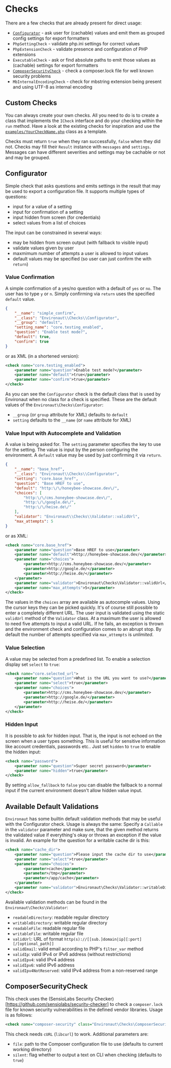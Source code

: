 # Checks

There are a few checks that are already present for direct usage:

- [`Configurator`](#configurator) - ask user for (cachable) values and emit them as grouped config settings for export formatters
- `PhpSettingCheck` - validate php.ini settings for correct values
- `PhpExtensionCheck` - validate presence and configuration of PHP extensions
- `ExecutableCheck` - ask or find absolute paths to emit those values as (cachable) settings for export formatters
- [`ComposerSecurityCheck`](#composersecuritycheck) - check a composer.lock file for well known security problems
- `MbInternalEncodingCheck` - check for mbstring extension being present and using UTF-8 as internal encoding

## Custom Checks

You can always create your own checks. All you need to do is to
create a class that implements the `ICheck` interface and do your
checking within the `run` method. Have a look at the existing checks
for inspiration and use the [`examples/YourCheckName.php`](examples/YourCheckName.php)
class as a template.

Checks must return `true` when they ran successfully, `false` when
they did not. Checks may fill their `Result` instance with `messages`
and `settings`. Messages can have different severities and settings
may be cachable or not and may be grouped.

## Configurator

Simple check that asks questions and emits settings in the result that may be
used to export a configuration file. It supports multiple types of questions:

- input for a value of a setting
- input for confirmation of a setting
- input hidden from screen (for credentials)
- select values from a list of choices

The input can be constrained in several ways:

- may be hidden from screen output (with fallback to visible input)
- validate values given by user
- maxmimum number of attempts a user is allowed to input values
- default values may be specified (so user can just confirm the with `return`)

### Value Confirmation

A simple confirmation of a yes/no question with a default of `yes` or `no`.
The user has to type `y` or `n`. Simply confirming via `return` uses the
specified `default` value.

```json
{
    "__name": "simple_confirm",
    "__class": "Environaut\\Checks\\Configurator",
    "__group": "default",
    "setting_name": "core.testing_enabled",
    "question": "Enable test mode?",
    "default": true,
    "confirm": true
}
```

or as XML (in a shortened version):

```xml
<check name="core.testing_enabled">
    <parameter name="question">Enable test mode?</parameter>
    <parameter name="default">true</parameter>
    <parameter name="confirm">true</parameter>
</check>
```

As you can see the `Configurator` check is the default class that is used
by Environaut when no class for a check is specified. These are the default
values of the `Environaut\Checks\Configurator`:

- `__group` (or `group` attribute for XML) defaults to `default`
- `setting` defaults to the `__name` (or `name` attribute for XML)

### Value Input with Autocomplete and Validation

A value is being asked for. The ```setting``` parameter specifies the key
to use for the setting. The value is input by the person configuring the
environment. A `default` value may be used by just confirming it via `return`.

```json
{
    "__name": "base_href",
    "__class": "Environaut\\Checks\\Configurator",
    "setting": "core.base_href",
    "question": "Base HREF to use",
    "default": "http:\/\/honeybee-showcase.dev\/",
    "choices": [
        "http:\/\/cms.honeybee-showcase.dev\/",
        "http:\/\/google.de\/",
        "http:\/\/heise.de\/"
    ],
    "validator": "Environaut\\Checks\\Validator::validUrl",
    "max_attempts": 5
}
```

or as XML:

```xml
<check name="core.base_href">
    <parameter name="question">Base HREF to use</parameter>
    <parameter name="default">http://honeybee-showcase.dev/</parameter>
    <parameter name="choices">
        <parameter>http://cms.honeybee-showcase.dev/</parameter>
        <parameter>http://google.de/</parameter>
        <parameter>http://heise.de/</parameter>
    </parameter>
    <parameter name="validator">Environaut\Checks\Validator::validUrl</parameter>
    <parameter name="max_attempts">5</parameter>
</check>
```


The values in the `choices` array are available as autocomple values. Using the
cursor keys they can be picked quickly. It's of course still possible to enter a
completely different URL. The user input is validated using the static
`validUrl` method of the `Validator` class. At a maximum the user is allowed to
need five attempts to input a valid URL. If he fails, an exception is thrown
and the environment check and configuration comes to an abrupt stop. By default
the number of attempts specified via ```max_attempts``` is _unlimited_.

### Value Selection

A value may be selected from a predefined list. To enable a selection display
set `select` to `true`:

```xml
<check name="core.selected_url">
    <parameter name="question">What is the URL you want to use?</parameter>
    <parameter name="select">true</parameter>
    <parameter name="choices">
        <parameter>http://cms.honeybee-showcase.dev/</parameter>
        <parameter>http://google.de/</parameter>
        <parameter>http://heise.de/</parameter>
    </parameter>
</check>
```

### Hidden Input

It is possible to ask for hidden input. That is, the input is not echoed on the
screen when a user types something. This is useful for sensitive information
like account credentials, passwords etc.. Just set `hidden` to `true` to enable
the hidden input:

```xml
<check name="password">
    <parameter name="question">Super secret password</parameter>
    <parameter name="hidden">true</parameter>
</check>
```

By setting ```allow_fallback``` to `false` you can disable the fallback to a
normal input if the current environment doesn't allow hidden value input.

## Available Default Validations

`Environaut` has some builtin default validation methods that may be useful with
the Configurator check. Usage is always the same: Specify a `Callable` in the
`validator` parameter and make sure, that the given method returns the validated
value if everything's okay or throws an exception if the value is invalid. An
example for the question for a writable cache dir is this:

```xml
<check name="cache_dir">
    <parameter name="question">Please input the cache dir to use</parameter>
    <parameter name="select">true</parameter>
    <parameter name="choices">
        <parameter>cache</parameter>
        <parameter>/tmp</parameter>
        <parameter>/app/cache</parameter>
    </parameter>
    <parameter name="validator">Environaut\Checks\Validator::writableDirectory</parameter>
</check>
```

Available validation methods can be found in the ```Environaut\Checks\Validator```:

- `readableDirectory`: readable regular directory
- `writableDirectory`: writable regular directory
- `readableFile`: readable regular file
- `writableFile`: writable regular file
- `validUrl`: URL of format ```http(s)://[[sub.]domain|ip][:port][/[optional_path]]```
- `validEmail`: valid email according to PHP's ```filter_var``` method
- `validIp`: valid IPv4 or IPv6 address (without restrictions)
- `validIpv4`: valid IPv4 address
- `validIpv6`: valid IPv6 address
- `validIpv4NotReserved`: valid IPv4 address from a non-reserved range

## ComposerSecurityCheck

This check uses the (SensioLabs Security Checker)[https://github.com/sensiolabs/security-checker]
to check a `composer.lock` file for known security vulnerabilities in the
defined vendor libraries. Usage is as follows:

```xml
<check name="composer-security" class="Environaut\Checks\ComposerSecurityCheck" />
```

This check needs `cURL` (`libcurl`) to work. Additional parameters are:

- `file`: path to the Composer configuration file to use (defaults to current working directory)
- `silent`: flag whether to output a text on CLI when checking (defaults to `true`)


